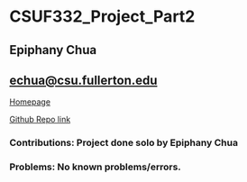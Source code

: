 # CSUF332_Project_Part2

## Epiphany Chua
## echua@csu.fullerton.edu

[Homepage](http://ecs.fullerton.edu/~cs332u7/home.html "CPSC 332 Project 3 Homepage")


[Github Repo link](https://github.com/echua3/CSUF332_Project_Part2 "CPSC 332 Project 3 git Repo")

### Contributions: Project done solo by Epiphany Chua

### Problems: No known problems/errors. 
